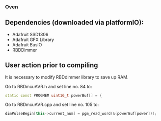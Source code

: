 ### Oven

## Dependencies (downloaded via platformIO):
* Adafruit SSD1306
* Adafruit GFX Library
* Adafruit BusIO
* RBDDimmer

## User action prior to compiling

It is necessary to modify RBDdimmer library to save up RAM.

Go to RBDmcuAVR.h and set line no. 84 to:
```c++
static const PROGMEM uint16_t powerBuf[] = {
```

Go to RBDmcuAVR.cpp and set line no. 105 to:
```c++
dimPulseBegin[this->current_num] = pgm_read_word(&(powerBuf[power]));
```
